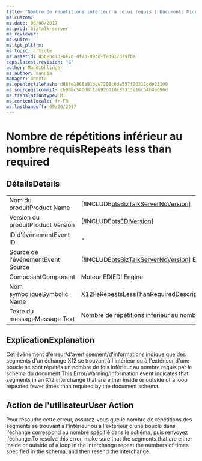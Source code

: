 ```yaml
---
title: "Nombre de répétitions inférieur à celui requis | Documents Microsoft"
ms.custom: 
ms.date: 06/08/2017
ms.prod: biztalk-server
ms.reviewer: 
ms.suite: 
ms.tgt_pltfrm: 
ms.topic: article
ms.assetid: d5bebc13-0e70-4f73-99c0-fed917d79fba
caps.latest.revision: "8"
author: MandiOhlinger
ms.author: mandia
manager: anneta
ms.openlocfilehash: d88fe1868a91bce7208c0da557f20211cde23109
ms.sourcegitcommit: cb908c540d8f1a692d01dc8f313e16cb4b4e696d
ms.translationtype: MT
ms.contentlocale: fr-FR
ms.lasthandoff: 09/20/2017
---
```

# <a name="repeats-less-than-required"></a><span data-ttu-id="ce881-102">Nombre de répétitions inférieur au nombre requis</span><span class="sxs-lookup"><span data-stu-id="ce881-102">Repeats less than required</span></span>
## <a name="details"></a><span data-ttu-id="ce881-103">Détails</span><span class="sxs-lookup"><span data-stu-id="ce881-103">Details</span></span>  
  
|||  
|-|-|  
|<span data-ttu-id="ce881-104">Nom du produit</span><span class="sxs-lookup"><span data-stu-id="ce881-104">Product Name</span></span>|[!INCLUDE[btsBizTalkServerNoVersion](../includes/btsbiztalkservernoversion-md.md)]|  
|<span data-ttu-id="ce881-105">Version du produit</span><span class="sxs-lookup"><span data-stu-id="ce881-105">Product Version</span></span>|[!INCLUDE[btsEDIVersion](../includes/btsediversion-md.md)]|  
|<span data-ttu-id="ce881-106">ID d'événement</span><span class="sxs-lookup"><span data-stu-id="ce881-106">Event ID</span></span>|-|  
|<span data-ttu-id="ce881-107">Source de l'événement</span><span class="sxs-lookup"><span data-stu-id="ce881-107">Event Source</span></span>|[!INCLUDE[btsBizTalkServerNoVersion](../includes/btsbiztalkservernoversion-md.md)]<span data-ttu-id="ce881-108"> EDI</span><span class="sxs-lookup"><span data-stu-id="ce881-108"> EDI</span></span>|  
|<span data-ttu-id="ce881-109">Composant</span><span class="sxs-lookup"><span data-stu-id="ce881-109">Component</span></span>|<span data-ttu-id="ce881-110">Moteur EDI</span><span class="sxs-lookup"><span data-stu-id="ce881-110">EDI Engine</span></span>|  
|<span data-ttu-id="ce881-111">Nom symbolique</span><span class="sxs-lookup"><span data-stu-id="ce881-111">Symbolic Name</span></span>|<span data-ttu-id="ce881-112">X12FeRepeatsLessThanRequiredDescription</span><span class="sxs-lookup"><span data-stu-id="ce881-112">X12FeRepeatsLessThanRequiredDescription</span></span>|  
|<span data-ttu-id="ce881-113">Texte du message</span><span class="sxs-lookup"><span data-stu-id="ce881-113">Message Text</span></span>|<span data-ttu-id="ce881-114">Nombre de répétitions inférieur au nombre requis</span><span class="sxs-lookup"><span data-stu-id="ce881-114">Repeats less than required</span></span>|  
  
## <a name="explanation"></a><span data-ttu-id="ce881-115">Explication</span><span class="sxs-lookup"><span data-stu-id="ce881-115">Explanation</span></span>  
 <span data-ttu-id="ce881-116">Cet événement d'erreur/d'avertissement/d'informations indique que des segments d'un échange X12 se trouvant à l'intérieur ou à l'extérieur d'une boucle se sont répétés un nombre de fois inférieur au nombre requis par le schéma du document.</span><span class="sxs-lookup"><span data-stu-id="ce881-116">This Error/Warning/Information event indicates that segments in an X12 interchange that are either inside or outside of a loop repeated fewer times than required by the document schema.</span></span>  
  
## <a name="user-action"></a><span data-ttu-id="ce881-117">Action de l'utilisateur</span><span class="sxs-lookup"><span data-stu-id="ce881-117">User Action</span></span>  
 <span data-ttu-id="ce881-118">Pour résoudre cette erreur, assurez-vous que le nombre de répétitions des segments se trouvant à l'intérieur ou à l'extérieur d'une boucle dans l'échange correspond au nombre spécifié dans le schéma, puis renvoyez l'échange.</span><span class="sxs-lookup"><span data-stu-id="ce881-118">To resolve this error, make sure that the segments that are either inside or outside of a loop in the interchange repeat the numbers of times specified in the schema, and then resend the interchange.</span></span>
